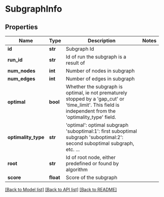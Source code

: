 # SubgraphInfo

## Properties
Name | Type | Description | Notes
------------ | ------------- | ------------- | -------------
**id** | **str** | Subgraph Id | 
**run_id** | **str** | Id of run the subgraph is a result of | 
**num_nodes** | **int** | Number of nodes in subgraph | 
**num_edges** | **int** | Number of edges in subgraph | 
**optimal** | **bool** | Whether the subgraph is optimal, ie not prematurely stopped by a &#39;gap_cut&#39; or &#39;time_limit&#39;. This field is independent from the &#39;optimality_type&#39; field.  | 
**optimality_type** | **str** | &#39;optimal&#39;: optimal subgraph &#39;suboptimal:1&#39;: first suboptimal subgraph &#39;suboptimal:2&#39;: second suboptimal subgraph, etc. ...  | 
**root** | **str** | Id of root node, either predefined or found by algorithm  | 
**score** | **float** | Score of the subgraph | 

[[Back to Model list]](../README.md#documentation-for-models) [[Back to API list]](../README.md#documentation-for-api-endpoints) [[Back to README]](../README.md)


